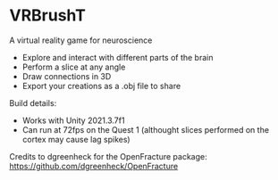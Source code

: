 # VRBrushT
A virtual reality game for neuroscience

- Explore and interact with different parts of the brain
- Perform a slice at any angle
- Draw connections in 3D
- Export your creations as a .obj file to share

Build details:
- Works with Unity 2021.3.7f1
- Can run at 72fps on the Quest 1 (althought slices performed on the cortex may cause lag spikes)

Credits to dgreenheck for the OpenFracture package: https://github.com/dgreenheck/OpenFracture
